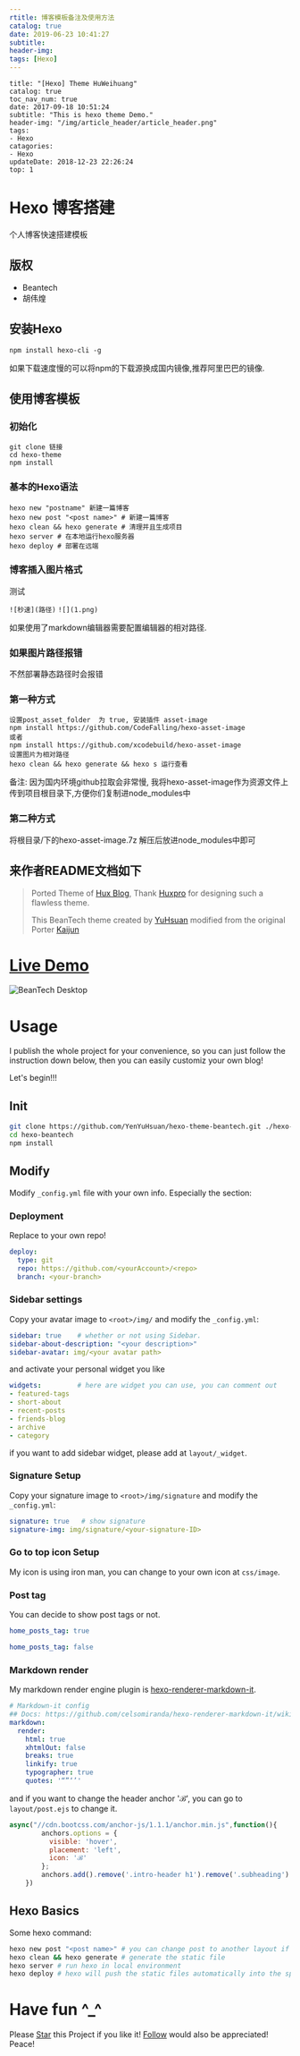 ```yaml
---
rtitle: 博客模板备注及使用方法
catalog: true
date: 2019-06-23 10:41:27
subtitle:
header-img:
tags: [Hexo]
---
```


~~~
title: "[Hexo] Theme HuWeihuang"
catalog: true
toc_nav_num: true
date: 2017-09-18 10:51:24
subtitle: "This is hexo theme Demo."
header-img: "/img/article_header/article_header.png"
tags:
- Hexo
catagories:
- Hexo
updateDate: 2018-12-23 22:26:24
top: 1
~~~


# Hexo 博客搭建
个人博客快速搭建模板
## 版权
- Beantech 
- 胡伟煌
## 安装Hexo
~~~
npm install hexo-cli -g
~~~
如果下载速度慢的可以将npm的下载源换成国内镜像,推荐阿里巴巴的镜像.

## 使用博客模板
### 初始化
~~~ git 
git clone 链接
cd hexo-theme
npm install
~~~

### 基本的Hexo语法
~~~ git
hexo new "postname" 新建一篇博客
hexo new post "<post name>" # 新建一篇博客
hexo clean && hexo generate # 清理并且生成项目
hexo server # 在本地运行hexo服务器
hexo deploy # 部署在远端
~~~

### 博客插入图片格式

测试

`![秒速](路径)`
`![](1.png)`

如果使用了markdown编辑器需要配置编辑器的相对路径.

### 如果图片路径报错

不然部署静态路径时会报错

### 第一种方式

~~~
设置post_asset_folder  为 true, 安装插件 asset-image
npm install https://github.com/CodeFalling/hexo-asset-image
或者
npm install https://github.com/xcodebuild/hexo-asset-image
设置图片为相对路径
hexo clean && hexo generate && hexo s 运行查看
~~~

备注: 因为国内环境github拉取会非常慢, 我将hexo-asset-image作为资源文件上传到项目根目录下,方便你们复制进node_modules中

### 第二种方式

将根目录/下的hexo-asset-image.7z 解压后放进node_modules中即可

## **来作者**README文档如下

> Ported Theme of [Hux Blog](https://github.com/Huxpro/huxpro.github.io), Thank [Huxpro](https://github.com/Huxpro) for designing such a flawless theme.
>
> This BeanTech theme created by [YuHsuan](http://beantech.org) modified from the original Porter [Kaijun](http://kaijun.rocks/hexo-theme-huxblog/)

# [Live Demo](http://beantech.org)

![BeanTech Desktop](http://beantech.org/img/beantech-desktop.png)

# Usage

I publish the whole project for your convenience, so you can just follow the instruction down below, then you can easily customiz your own blog!

Let's begin!!!

## Init

```bash
git clone https://github.com/YenYuHsuan/hexo-theme-beantech.git ./hexo-beantech
cd hexo-beantech
npm install
```

## Modify

Modify `_config.yml` file with your own info.
Especially the section:

### Deployment

Replace to your own repo!

```yml
deploy:
  type: git
  repo: https://github.com/<yourAccount>/<repo>
  branch: <your-branch>
```

### Sidebar settings

Copy your avatar image to `<root>/img/` and modify the `_config.yml`:

```yml
sidebar: true    # whether or not using Sidebar.
sidebar-about-description: "<your description>"
sidebar-avatar: img/<your avatar path>
```

and activate your personal widget you like

```yml
widgets:         # here are widget you can use, you can comment out
- featured-tags
- short-about
- recent-posts
- friends-blog
- archive
- category
```

if you want to add sidebar widget, please add at `layout/_widget`.

### Signature Setup

Copy your signature image to `<root>/img/signature` and modify the `_config.yml`:

```yml
signature: true   # show signature
signature-img: img/signature/<your-signature-ID>
```

### Go to top icon Setup

My icon is using iron man, you can change to your own icon at `css/image`.

### Post tag

You can decide to show post tags or not.

```yml
home_posts_tag: true
```

```yml
home_posts_tag: false
```

### Markdown render

My markdown render engine plugin is [hexo-renderer-markdown-it](https://github.com/celsomiranda/hexo-renderer-markdown-it).

```yml
# Markdown-it config
## Docs: https://github.com/celsomiranda/hexo-renderer-markdown-it/wiki
markdown:
  render:
    html: true
    xhtmlOut: false
    breaks: true
    linkify: true
    typographer: true
    quotes: '“”‘’'
```

and if you want to change the header anchor 'ℬ', you can go to `layout/post.ejs` to change it.

```javascript
async("//cdn.bootcss.com/anchor-js/1.1.1/anchor.min.js",function(){
        anchors.options = {
          visible: 'hover',
          placement: 'left',
          icon: 'ℬ'
        };
        anchors.add().remove('.intro-header h1').remove('.subheading').remove('.sidebar-container h5');
    })
```

## Hexo Basics

Some hexo command:

```bash
hexo new post "<post name>" # you can change post to another layout if you want
hexo clean && hexo generate # generate the static file
hexo server # run hexo in local environment
hexo deploy # hexo will push the static files automatically into the specific branch(gh-pages) of your repo!
```

# Have fun ^_^ 

Please [Star](https://github.com/YenYuHsuan/hexo-theme-beantech) this Project if you like it! [Follow](https://github.com/YenYuHsuan) would also be appreciated!
Peace!